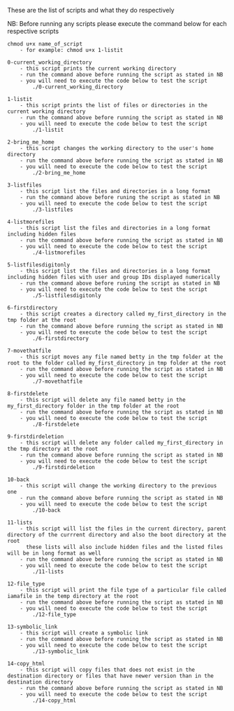 These are the list of scripts and what they do respectively

NB: Before running any scripts please execute the command below for each respective scripts
	
	chmod u+x name_of_script
		- for example: chmod u+x 1-listit
	
	0-current_working_directory
		- this script prints the current working directory
		- run the command above before running the script as stated in NB
		- you will need to execute the code below to test the script
			./0-current_working_directory

	1-listit
		- this script prints the list of files or directories in the current working directory
		- run the command above before running the script as stated in NB
		- you will need to execute the code below to test the script
			./1-listit
	
	2-bring_me_home
		- this script changes the working directory to the user's home directory
		- run the command above before running the script as stated in NB
		- you will need to execute the code below to test the script
			./2-bring_me_home

	3-listfiles
		- this script list the files and directories in a long format
		- run the command above before runing the script as stated in NB
		- you will need to execute the code below to test the script
			./3-listfiles

	4-listmorefiles
		- this script list the files and directories in a long format including hidden files
		- run the command above before running the script as stated in NB
		- you will need to execute the code below to test the script
			./4-listmorefiles

	5-listfilesdigitonly
		- this script list the files and directories in a long format including hidden files with user and group IDs displayed numerically
		- run the command above before runing the script as stated in NB
		- you will need to execute the code below to test the script 
			./5-listfilesdigitonly

	6-firstdirectory
		- this script creates a directory called my_first_directory in the tmp folder at the root 
		- run the command above before running the script as stated in NB
		- you will need to execute the code below to test the script
			./6-firstdirectory

	7-movethatfile
		- this script moves any file named betty in the tmp folder at the root to the folder called my_first_directory in tmp folder at the root
		- run the command above before running the script as stated in NB
		- you will need to execute the code below to test the script
			./7-movethatfile

	8-firstdelete
		- this script will delete any file named betty in the my_first_directory folder in the tmp folder at the root
		- run the command above before running the script as stated in NB
		- you will need to execute the code below to test the script
			./8-firstdelete

	9-firstdirdeletion
		- this script will delete any folder called my_first_directory in the tmp directory at the root
		- run the command above before running the script as stated in NB
		- you will need to execute the code below to test the script
			./9-firstdirdeletion

	10-back
		- this script will change the working directory to the previous one
		- run the command above before running the script as stated in NB
		- you will need to execute the code below to test the script
			./10-back

	11-lists
		- this script will list the files in the current directory, parent directory of the currrent directory and also the boot directory at the root
		  these lists will also include hidden files and the listed files will be in long format as well
		- run the command above before running the script as stated in NB
		- you will need to execute the code below to test the script
			./11-lists

	12-file_type
		- this script will print the file type of a particular file called iamafile in the temp directory at the root
		- run the command above before running the script as stated in NB
		- you will need to execute the code below to test the script
			./12-file_type

	13-symbolic_link
		- this script will create a symbolic link
		- run the command above before running the script as stated in NB
		- you will need to execute the code below to test the script 
			./13-symbolic_link

	14-copy_html
		- this script will copy files that does not exist in the destination directory or files that have newer version than in the destination directory
		- run the command above before running the script as stated in NB
		- you will need to execute the code below to test the script
			./14-copy_html

